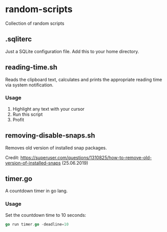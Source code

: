# random-scripts

Collection of random scripts 

## .sqliterc

Just a SQLite configuration file. Add this to your home directory.

## reading-time.sh

Reads the clipboard text, calculates and prints the appropriate reading time via system notification.

### Usage

1. Highlight any text with your cursor
2. Run this script
3. Profit

## removing-disable-snaps.sh

Removes old version of installed snap packages.

Credit: https://superuser.com/questions/1310825/how-to-remove-old-version-of-installed-snaps (25.06.2019)

## timer.go

A countdown timer in go lang.

### Usage

Set the countdown time to 10 seconds:

```go
go run timer.go -deadline=10
```
